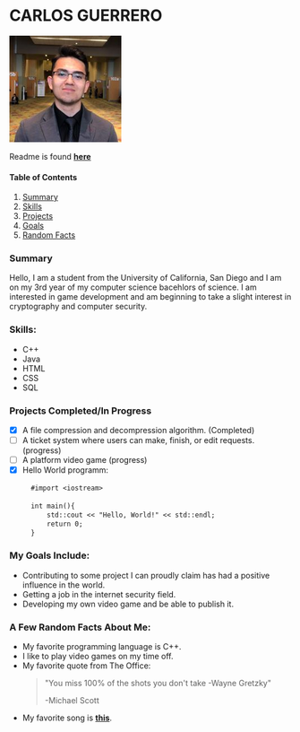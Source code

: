 # CARLOS GUERRERO 

![](userimg.jpg)

Readme is found [**here**](/README.md)


#### **Table of Contents**
1. [Summary](#summary)
2. [Skills](#skills)
3. [Projects](#projects)
4. [Goals](#goals)
5. [Random Facts](#facts)

### **Summary**<a name="summary"></a>
Hello, I am a student from the University of California, San Diego and I am on my 3rd year of my computer science bacehlors of science. I am interested in game development and am beginning to take a slight interest in cryptography and computer security.

### **Skills:**<a name="skills"></a>
* C++
* Java
* HTML
* CSS
* SQL

### **Projects Completed/In Progress**<a name="projects"></a>
- [x] A file compression and decompression algorithm. (Completed)
- [ ] A ticket system where users can make, finish, or edit requests. (progress)
- [ ] A platform video game (progress)
- [x] Hello World programm:
  ``` 
    #import <iostream>

    int main(){
        std::cout << "Hello, World!" << std::endl;
        return 0;
    }
  ```

### **My Goals Include:**<a name="goals"></a>
* Contributing to some project I can proudly claim has had a positive influence in the world.
* Getting a job in the internet security field.
* Developing my own video game and be able to publish it.

### **A Few Random Facts About Me:**<a name="facts"></a>
* My favorite programming language is C++.
* I like to play video games on my time off. 
* My favorite quote from The Office: 
  > "You miss 100% of the shots you don't take 
  >     -Wayne Gretzky"
  > 
  >    -Michael Scott
* My favorite song is
[**this**](https://youtu.be/dQw4w9WgXcQ).